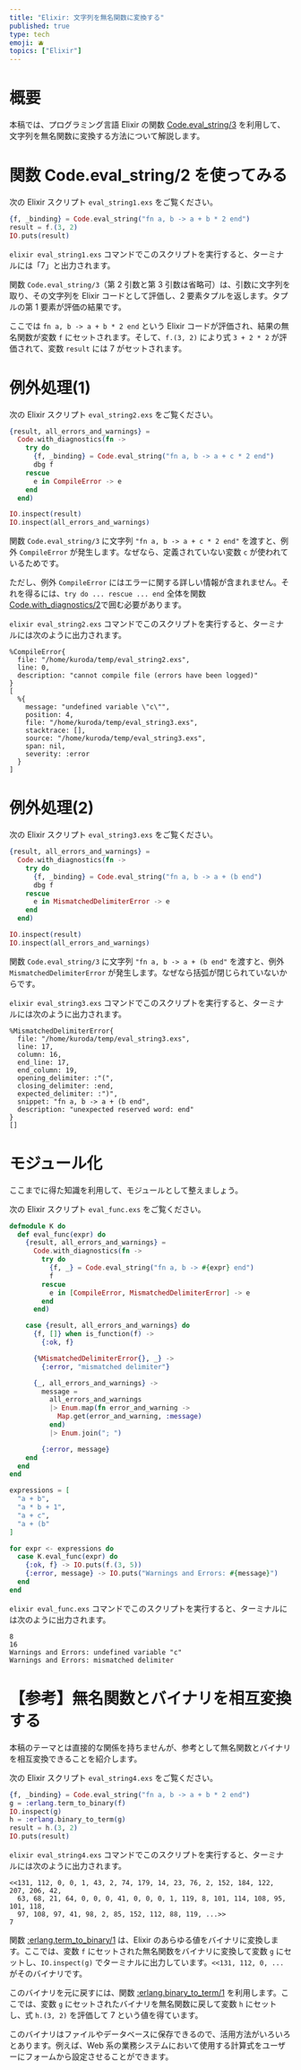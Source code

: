 ```yaml
---
title: "Elixir: 文字列を無名関数に変換する"
published: true
type: tech
emoji: 🫐
topics: ["Elixir"]
---
```


# 概要

本稿では、プログラミング言語 Elixir の関数 [Code.eval_string/3](https://hexdocs.pm/elixir/Code.html#eval_string/3) を利用して、文字列を無名関数に変換する方法について解説します。

# 関数 Code.eval_string/2 を使ってみる

次の Elixir スクリプト `eval_string1.exs` をご覧ください。

```elixir:eval_string1.exs
{f, _binding} = Code.eval_string("fn a, b -> a + b * 2 end")
result = f.(3, 2)
IO.puts(result)
```

`elixir eval_string1.exs` コマンドでこのスクリプトを実行すると、ターミナルには「7」と出力されます。

関数 `Code.eval_string/3`（第 2 引数と第 3 引数は省略可）は、引数に文字列を取り、その文字列を Elixir コードとして評価し、2 要素タプルを返します。タプルの第 1 要素が評価の結果です。

ここでは `fn a, b -> a + b * 2 end` という Elixir コードが評価され、結果の無名関数が変数 `f` にセットされます。そして、`f.(3, 2)` により式 `3 + 2 * 2` が評価されて、変数 `result` には 7 がセットされます。

# 例外処理(1)

次の Elixir スクリプト `eval_string2.exs` をご覧ください。

```elixir:eval_string2.exs
{result, all_errors_and_warnings} =
  Code.with_diagnostics(fn ->
    try do
      {f, _binding} = Code.eval_string("fn a, b -> a + c * 2 end")
      dbg f
    rescue
      e in CompileError -> e
    end
  end)

IO.inspect(result)
IO.inspect(all_errors_and_warnings)
```

関数 `Code.eval_string/3` に文字列 `"fn a, b -> a + c * 2 end"` を渡すと、例外 `CompileError` が発生します。なぜなら、定義されていない変数 `c` が使われているためです。

ただし、例外 `CompileError` にはエラーに関する詳しい情報が含まれません。それを得るには、`try do ... rescue ... end` 全体を関数 [Code.with_diagnostics/2](https://hexdocs.pm/elixir/Code.html#with_diagnostics/2)で囲む必要があります。

`elixir eval_string2.exs` コマンドでこのスクリプトを実行すると、ターミナルには次のように出力されます。

```
%CompileError{
  file: "/home/kuroda/temp/eval_string2.exs",
  line: 0,
  description: "cannot compile file (errors have been logged)"
}
[
  %{
    message: "undefined variable \"c\"",
    position: 4,
    file: "/home/kuroda/temp/eval_string3.exs",
    stacktrace: [],
    source: "/home/kuroda/temp/eval_string3.exs",
    span: nil,
    severity: :error
  }
]
```

# 例外処理(2)

次の Elixir スクリプト `eval_string3.exs` をご覧ください。

```elixir:eval_string3.exs
{result, all_errors_and_warnings} =
  Code.with_diagnostics(fn ->
    try do
      {f, _binding} = Code.eval_string("fn a, b -> a + (b end")
      dbg f
    rescue
      e in MismatchedDelimiterError -> e
    end
  end)

IO.inspect(result)
IO.inspect(all_errors_and_warnings)
```

関数 `Code.eval_string/3` に文字列 `"fn a, b -> a + (b end"` を渡すと、例外 `MismatchedDelimiterError` が発生します。なぜなら括弧が閉じられていないからです。

`elixir eval_string3.exs` コマンドでこのスクリプトを実行すると、ターミナルには次のように出力されます。

```
%MismatchedDelimiterError{
  file: "/home/kuroda/temp/eval_string3.exs",
  line: 17,
  column: 16,
  end_line: 17,
  end_column: 19,
  opening_delimiter: :"(",
  closing_delimiter: :end,
  expected_delimiter: :")",
  snippet: "fn a, b -> a + (b end",
  description: "unexpected reserved word: end"
}
[]
```

# モジュール化

ここまでに得た知識を利用して、モジュールとして整えましょう。

次の Elixir スクリプト `eval_func.exs` をご覧ください。

```elixir
defmodule K do
  def eval_func(expr) do
    {result, all_errors_and_warnings} =
      Code.with_diagnostics(fn ->
        try do
          {f, _} = Code.eval_string("fn a, b -> #{expr} end")
          f
        rescue
          e in [CompileError, MismatchedDelimiterError] -> e
        end
      end)

    case {result, all_errors_and_warnings} do
      {f, []} when is_function(f) ->
        {:ok, f}

      {%MismatchedDelimiterError{}, _} ->
        {:error, "mismatched delimiter"}

      {_, all_errors_and_warnings} ->
        message =
          all_errors_and_warnings
          |> Enum.map(fn error_and_warning ->
            Map.get(error_and_warning, :message)
          end)
          |> Enum.join("; ")

        {:error, message}
    end
  end
end

expressions = [
  "a + b",
  "a * b + 1",
  "a + c",
  "a + (b"
]

for expr <- expressions do
  case K.eval_func(expr) do
    {:ok, f} -> IO.puts(f.(3, 5))
    {:error, message} -> IO.puts("Warnings and Errors: #{message}")
  end
end
```

`elixir eval_func.exs` コマンドでこのスクリプトを実行すると、ターミナルには次のように出力されます。

```
8
16
Warnings and Errors: undefined variable "c"
Warnings and Errors: mismatched delimiter
```

# 【参考】無名関数とバイナリを相互変換する

本稿のテーマとは直接的な関係を持ちませんが、参考として無名関数とバイナリを相互変換できることを紹介します。

次の Elixir スクリプト `eval_string4.exs` をご覧ください。

```elixir:eval_string4.exs
{f, _binding} = Code.eval_string("fn a, b -> a + b * 2 end")
g = :erlang.term_to_binary(f)
IO.inspect(g)
h = :erlang.binary_to_term(g)
result = h.(3, 2)
IO.puts(result)
```

`elixir eval_string4.exs` コマンドでこのスクリプトを実行すると、ターミナルには次のように出力されます。

```
<<131, 112, 0, 0, 1, 43, 2, 74, 179, 14, 23, 76, 2, 152, 184, 122, 207, 206, 42,
  63, 68, 21, 64, 0, 0, 0, 41, 0, 0, 0, 1, 119, 8, 101, 114, 108, 95, 101, 118,
  97, 108, 97, 41, 98, 2, 85, 152, 112, 88, 119, ...>>
7
```

関数 [:erlang.term_to_binary/1](https://www.erlang.org/doc/apps/erts/erlang.html#term_to_binary/1) は、Elixir のあらゆる値をバイナリに変換します。ここでは、変数 `f` にセットされた無名関数をバイナリに変換して変数 `g` にセットし、`IO.inspect(g)` でターミナルに出力しています。`<<131, 112, 0, ...` がそのバイナリです。

このバイナリを元に戻すには、関数 [:erlang.binary_to_term/1](https://www.erlang.org/doc/apps/erts/erlang.html#binary_to_term/1) を利用します。ここでは、変数 `g` にセットされたバイナリを無名関数に戻して変数 `h` にセットし、式 `h.(3, 2)` を評価して 7 という値を得ています。

このバイナリはファイルやデータベースに保存できるので、活用方法がいろいろとあります。例えば、Web 系の業務システムにおいて使用する計算式をユーザーにフォームから設定させることができます。
